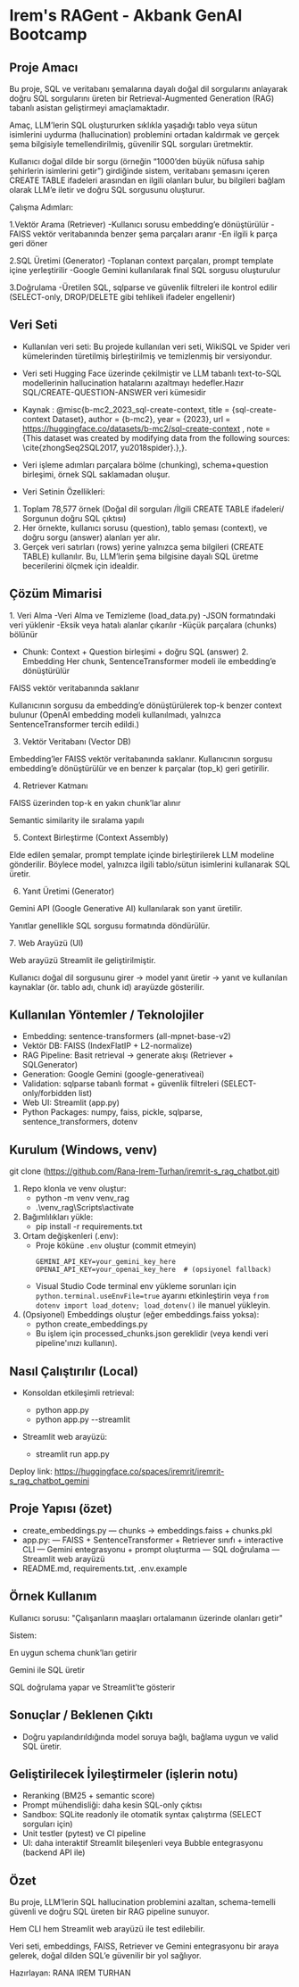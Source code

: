 # Irem's RAGent - Akbank GenAI Bootcamp
## Proje Amacı 
Bu proje, SQL ve veritabanı şemalarına dayalı doğal dil sorgularını anlayarak doğru SQL sorgularını üreten bir Retrieval-Augmented Generation (RAG) tabanlı asistan geliştirmeyi amaçlamaktadır.

Amaç, LLM’lerin SQL oluştururken sıklıkla yaşadığı tablo veya sütun isimlerini uydurma (hallucination) problemini ortadan kaldırmak ve gerçek şema bilgisiyle temellendirilmiş, güvenilir SQL sorguları üretmektir.

Kullanıcı doğal dilde bir sorgu (örneğin “1000’den büyük nüfusa sahip şehirlerin isimlerini getir”) girdiğinde sistem, veritabanı şemasını içeren CREATE TABLE ifadeleri arasından en ilgili olanları bulur, bu bilgileri bağlam olarak LLM’e iletir ve doğru SQL sorgusunu oluşturur.
 
Çalışma Adımları:

1.Vektör Arama (Retriever)
-Kullanıcı sorusu embedding’e dönüştürülür
-FAISS vektör veritabanında benzer şema parçaları aranır
-En ilgili k parça geri döner

2.SQL Üretimi (Generator)
-Toplanan context parçaları, prompt template içine yerleştirilir
-Google Gemini kullanılarak final SQL sorgusu oluşturulur

3.Doğrulama
-Üretilen SQL, sqlparse ve güvenlik filtreleri ile kontrol edilir (SELECT-only, DROP/DELETE gibi tehlikeli ifadeler engellenir) 

## Veri Seti
- Kullanılan veri seti: Bu projede kullanılan veri seti, WikiSQL ve Spider veri kümelerinden türetilmiş birleştirilmiş ve temizlenmiş bir versiyondur.
- Veri seti Hugging Face üzerinde çekilmiştir ve LLM tabanlı text-to-SQL modellerinin hallucination hatalarını azaltmayı hedefler.Hazır SQL/CREATE-QUESTION-ANSWER veri kümesidir

- Kaynak : @misc{b-mc2_2023_sql-create-context, title   = {sql-create-context Dataset},
author  = {b-mc2}, year    = {2023}, url     = https://huggingface.co/datasets/b-mc2/sql-create-context , note    = {This dataset was created by modifying data from the following sources: \cite{zhongSeq2SQL2017, yu2018spider}.},}.

- Veri işleme adımları parçalara bölme (chunking), schema+question birleşimi, örnek SQL saklamadan oluşur.
  
- Veri Setinin Özellikleri:
1. Toplam 78,577 örnek (Doğal dil sorguları /İlgili CREATE TABLE ifadeleri/ Sorgunun doğru SQL çıktısı)
2. Her örnekte, kullanıcı sorusu (question), tablo şeması (context), ve doğru sorgu (answer) alanları yer alır.
3. Gerçek veri satırları (rows) yerine yalnızca şema bilgileri (CREATE TABLE) kullanılır.
Bu, LLM’lerin şema bilgisine dayalı SQL üretme becerilerini ölçmek için idealdir.

## Çözüm Mimarisi
1️. Veri Alma 
-Veri Alma ve Temizleme (load_data.py)
-JSON formatındaki veri yüklenir
-Eksik veya hatalı alanlar çıkarılır
-Küçük parçalara (chunks) bölünür
- Chunk: Context + Question birleşimi + doğru SQL (answer)
2️. Embedding 
Her chunk, SentenceTransformer modeli ile embedding’e dönüştürülür

FAISS vektör veritabanında saklanır

Kullanıcının sorgusu da embedding’e dönüştürülerek top-k benzer context bulunur
(OpenAI embedding modeli kullanılmadı, yalnızca SentenceTransformer tercih edildi.)

3. Vektör Veritabanı (Vector DB)

Embedding’ler FAISS vektör veritabanında saklanır.
Kullanıcının sorgusu embedding’e dönüştürülür ve en benzer k parçalar (top_k) geri getirilir.

4. Retriever Katmanı

FAISS üzerinden top-k en yakın chunk’lar alınır

Semantic similarity ile sıralama yapılı

5.  Context Birleştirme (Context Assembly)

Elde edilen şemalar, prompt template içinde birleştirilerek LLM modeline gönderilir.
Böylece model, yalnızca ilgili tablo/sütun isimlerini kullanarak SQL üretir.

6. Yanıt Üretimi (Generator)

Gemini API (Google Generative AI) kullanılarak son yanıt üretilir.

Yanıtlar genellikle SQL sorgusu formatında döndürülür.

7️. Web Arayüzü (UI)

Web arayüzü Streamlit ile geliştirilmiştir.

Kullanıcı doğal dil sorgusunu girer → model yanıt üretir → yanıt ve kullanılan kaynaklar (ör. tablo adı, chunk id) arayüzde gösterilir.

## Kullanılan Yöntemler / Teknolojiler
- Embedding: sentence-transformers (all-mpnet-base-v2)
- Vektör DB: FAISS (IndexFlatIP + L2-normalize)
- RAG Pipeline: Basit retrieval -> generate akışı (Retriever + SQLGenerator)
- Generation: Google Gemini (google-generativeai)
- Validation: sqlparse tabanlı format + güvenlik filtreleri (SELECT-only/forbidden list)
- Web UI: Streamlit (app.py)
- Python Packages: numpy, faiss, pickle, sqlparse, sentence_transformers, dotenv

## Kurulum (Windows, venv)
git clone (https://github.com/Rana-Irem-Turhan/iremrit-s_rag_chatbot.git)
1. Repo klonla ve venv oluştur:
   - python -m venv venv_rag
   - .\venv_rag\Scripts\activate
2. Bağımlılıkları yükle:
   - pip install -r requirements.txt
3. Ortam değişkenleri (.env):
   - Proje köküne `.env` oluştur (commit etmeyin)
     ```
     GEMINI_API_KEY=your_gemini_key_here
     OPENAI_API_KEY=your_openai_key_here  # (opsiyonel fallback)
     ```
   - Visual Studio Code terminal env yükleme sorunları için `python.terminal.useEnvFile=true` ayarını etkinleştirin veya `from dotenv import load_dotenv; load_dotenv()` ile manuel yükleyin.
4. (Opsiyonel) Embeddings oluştur (eğer embeddings.faiss yoksa):
   - python create_embeddings.py
   - Bu işlem için processed_chunks.json gereklidir (veya kendi veri pipeline'ınızı kullanın).

## Nasıl Çalıştırılır (Local)
- Konsoldan etkileşimli retrieval:
  - python app.py
  - python app.py --streamlit

- Streamlit web arayüzü:
  - streamlit run app.py

Deploy link: https://huggingface.co/spaces/iremrit/iremrit-s_rag_chatbot_gemini


## Proje Yapısı (özet)
- create_embeddings.py — chunks -> embeddings.faiss + chunks.pkl
- app.py:
— FAISS + SentenceTransformer + Retriever sınıfı + interactive CLI
— Gemini entegrasyonu + prompt oluşturma
— SQL doğrulama
— Streamlit web arayüzü
- README.md, requirements.txt, .env.example

## Örnek Kullanım
  Kullanıcı sorusu: "Çalışanların maaşları ortalamanın üzerinde olanları getir"

Sistem:

En uygun schema chunk’ları getirir

Gemini ile SQL üretir

SQL doğrulama yapar ve Streamlit’te gösterir

## Sonuçlar / Beklenen Çıktı
- Doğru yapılandırıldığında model soruya bağlı, bağlama uygun ve valid SQL üretir. 
## Geliştirilecek İyileştirmeler (işlerin notu)
- Reranking (BM25 + semantic score)
- Prompt mühendisliği: daha kesin SQL-only çıktısı
- Sandbox: SQLite readonly ile otomatik syntax çalıştırma (SELECT sorguları için)
- Unit testler (pytest) ve CI pipeline
- UI: daha interaktif Streamlit bileşenleri veya Bubble entegrasyonu (backend API ile)

## Özet

Bu proje, LLM’lerin SQL hallucination problemini azaltan, schema-temelli güvenli ve doğru SQL üreten bir RAG pipeline sunuyor.

Hem CLI hem Streamlit web arayüzü ile test edilebilir.

Veri seti, embeddings, FAISS, Retriever ve Gemini entegrasyonu bir araya gelerek, doğal dilden SQL’e güvenilir bir yol sağlıyor.

Hazırlayan: RANA IREM TURHAN  

